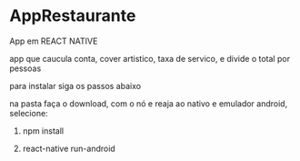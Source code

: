# AppRestaurante

App em REACT NATIVE

app que caucula conta, cover artistico, taxa de servico, e divide o total por pessoas

para instalar siga os passos abaixo

na pasta faça o download, com o nó e reaja ao nativo e emulador android, selecione:

1. npm install

2. react-native run-android
